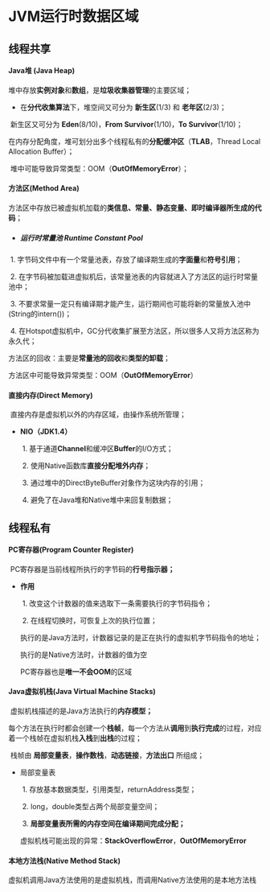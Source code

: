 # JVM运行时数据区域

## 线程共享

#### Java堆 (Java Heap)

堆中存放**实例对象**和**数组**，是**垃圾收集器管理**的主要区域；

- 在**分代收集算法**下，堆空间又可分为 **新生区**(1/3) 和 **老年区**(2/3)；

​		新生区又可分为 **Eden**(8/10)，**From Survivor**(1/10)，**To Survivor**(1/10)；

​	在内存分配角度，堆可划分出多个线程私有的**分配缓冲区**（**TLAB**，Thread Local Allocation Buffer）；

​	堆中可能导致异常类型：OOM（**OutOfMemoryError**）；

#### 方法区(Method Area)

​	方法区中存放已被虚拟机加载的**类信息、常量、静态变量、即时编译器所生成的代码**；

- ##### **运行时常量池 Runtime Constant Pool**

​		1. 字节码文件中有一个常量池表，存放了编译期生成的**字面量**和**符号引用**；

​		2.  在字节码被加载进虚拟机后，该常量池表的内容就进入了方法区的运行时常量池中；

​		3. 不要求常量一定只有编译期才能产生，运行期间也可能将新的常量放入池中(String的intern())；

​		4. 在Hotspot虚拟机中，GC分代收集扩展至方法区，所以很多人又将方法区称为永久代；

​	方法区的回收：主要是**常量池的回收**和**类型的卸载**；

​	方法区中可能导致异常类型：OOM（**OutOfMemoryError**）

#### 直接内存(Direct Memory)

​	直接内存是虚拟机以外的内存区域，由操作系统所管理；

- **NIO（JDK1.4）**

  ​	1. 基于通道**Channel**和缓冲区**Buffer**的I/O方式；

  ​	2. 使用Native函数库**直接分配堆外内存**；

  ​	3. 通过堆中的DirectByteBuffer对象作为这块内存的引用；

  ​	4. 避免了在Java堆和Native堆中来回复制数据；

  

## 线程私有

#### PC寄存器(Program Counter Register)

​	PC寄存器是当前线程所执行的字节码的**行号指示器；**

- **作用**

  ​	1. 改变这个计数器的值来选取下一条需要执行的字节码指令；

  ​	2. 在线程切换时，可恢复上次的执行位置；

  执行的是Java方法时，计数器记录的是正在执行的虚拟机字节码指令的地址；

  执行的是Native方法时，计数器的值为空

  PC寄存器也是**唯一不会OOM**的区域

#### Java虚拟机栈(Java Virtual Machine Stacks)

​	虚拟机栈描述的是Java方法执行的**内存模型；**

​	每个方法在执行时都会创建一个**栈帧**，每一个方法从**调用**到**执行完成**的过程，对应着一个栈帧在虚拟机栈**入栈**到**出栈**的过程；

​	栈帧由 **局部变量表**，**操作数栈**，**动态链接**，**方法出口** 所组成；

- 局部变量表

  ​	1. 存放基本数据类型，引用类型，returnAddress类型；

  ​	2. long，double类型占两个局部变量空间；

  ​	3. **局部变量表所需的内存空间在编译期间完成分配；**

  虚拟机栈可能出现的异常：**StackOverflowError**，**OutOfMemoryError**

#### 本地方法栈(Native Method Stack)

​	虚拟机调用Java方法使用的是虚拟机栈，而调用Native方法使用的是本地方法栈
